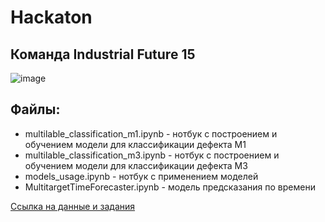 # Hackaton
## Команда Industrial Future 15

![image](https://github.com/9i5BCrUcNX5NmT/Hackaton/assets/88964539/9b45a8a5-6a37-4d0a-b519-9eb9c0057d2e)

## Файлы:
- multilable_classification_m1.ipynb - нотбук с построением и обучением модели для классификации дефекта М1
- multilable_classification_m3.ipynb - нотбук с построением и обучением модели для классификации дефекта М3
- models_usage.ipynb - нотбук с применением моделей
- MultitargetTimeForecaster.ipynb - модель предсказания по времени

[Ссылка на данные и задания](https://drive.google.com/drive/folders/15rrOM5j2dVBs8aC6lSsHfufDKpNija7w?usp=sharing)
